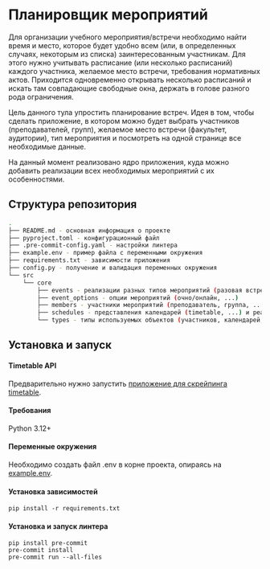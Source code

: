 
# Планировщик мероприятий

Для организации учебного мероприятия/встречи необходимо найти время и место, которое будет удобно
всем (или, в определенных случаях, некоторым из списка) заинтересованным участникам. Для
этого нужно учитывать расписание (или несколько расписаний) каждого участника, желаемое место
встречи, требования нормативных актов. Приходится одновременно открывать несколько расписаний и искать там совпадающие свободные окна, держать в голове разного рода ограничения. 

Цель данного тула упростить планирование встреч. Идея в том, чтобы сделать приложение, в котором можно будет выбрать участников (преподавателей, групп), желаемое место встречи (факультет, аудитории), тип мероприятия и посмотреть на одной странице все необходимые данные.

На данный момент реализовано ядро приложения, куда можно добавить реализации всех необходимых мероприятий с их особенностями.

## Структура репозитория
```bash
.
├── README.md - основная информация о проекте
├── pyproject.toml - конфигурационный файл
├── .pre-commit-config.yaml - настройки линтера
├── example.env - пример файла с переменными окружения
├── requirements.txt - зависимости приложения
├── config.py - получение и валидация переменных окружения
└── src
    └── core
        ├── events - реализации разных типов мероприятий (разовая встреча, регулярная встреча, ...)
        ├── event_options - опции мероприятий (очно/онлайн, ...)
        ├── members - участники мероприятий (преподаватель, группа, ...)
        ├── schedules - представления календарей (timetable, ...) и реализация их получения с внешних ресурсов
        └── types - типы используемых объектов (участников, календарей, событий, ...)
```

## Установка и запуск

#### Timetable API
Предварительно нужно запустить [приложение для скрейпинга timetable](https://github.com/Anton-Kraev/timetable-database).

#### Требования
Python 3.12+

#### Переменные окружения
Необходимо создать файл .env в корне проекта, опираясь на [example.env](example.env).

#### Установка зависимостей
```
pip install -r requirements.txt
```

#### Установка и запуск линтера
```
pip install pre-commit
pre-commit install
pre-commit run --all-files
```
